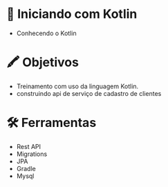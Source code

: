 # 🚀  Iniciando com Kotlin
- Conhecendo o Kotlin
# 🖍 Objetivos
- Treinamento com uso da linguagem Kotlin.
- construindo api de serviço de cadastro de clientes
# 🛠 Ferramentas
- Rest API
- Migrations
- JPA
- Gradle
- Mysql
